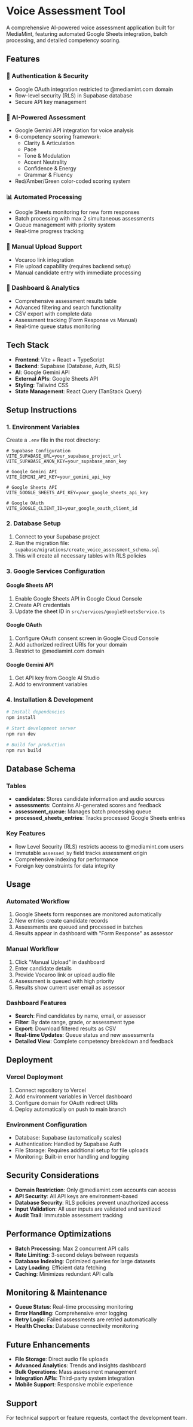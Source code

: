 # Voice Assessment Tool

A comprehensive AI-powered voice assessment application built for MediaMint, featuring automated Google Sheets integration, batch processing, and detailed competency scoring.

## Features

### 🔐 Authentication & Security
- Google OAuth integration restricted to @mediamint.com domain
- Row-level security (RLS) in Supabase database
- Secure API key management

### 🤖 AI-Powered Assessment
- Google Gemini API integration for voice analysis
- 6-competency scoring framework:
  - Clarity & Articulation
  - Pace
  - Tone & Modulation
  - Accent Neutrality
  - Confidence & Energy
  - Grammar & Fluency
- Red/Amber/Green color-coded scoring system

### 📊 Automated Processing
- Google Sheets monitoring for new form responses
- Batch processing with max 2 simultaneous assessments
- Queue management with priority system
- Real-time progress tracking

### 📁 Manual Upload Support
- Vocaroo link integration
- File upload capability (requires backend setup)
- Manual candidate entry with immediate processing

### 🎯 Dashboard & Analytics
- Comprehensive assessment results table
- Advanced filtering and search functionality
- CSV export with complete data
- Assessment tracking (Form Response vs Manual)
- Real-time queue status monitoring

## Tech Stack

- **Frontend**: Vite + React + TypeScript
- **Backend**: Supabase (Database, Auth, RLS)
- **AI**: Google Gemini API
- **External APIs**: Google Sheets API
- **Styling**: Tailwind CSS
- **State Management**: React Query (TanStack Query)

## Setup Instructions

### 1. Environment Variables

Create a `.env` file in the root directory:

```env
# Supabase Configuration
VITE_SUPABASE_URL=your_supabase_project_url
VITE_SUPABASE_ANON_KEY=your_supabase_anon_key

# Google Gemini API
VITE_GEMINI_API_KEY=your_gemini_api_key

# Google Sheets API
VITE_GOOGLE_SHEETS_API_KEY=your_google_sheets_api_key

# Google OAuth
VITE_GOOGLE_CLIENT_ID=your_google_oauth_client_id
```

### 2. Database Setup

1. Connect to your Supabase project
2. Run the migration file: `supabase/migrations/create_voice_assessment_schema.sql`
3. This will create all necessary tables with RLS policies

### 3. Google Services Configuration

#### Google Sheets API
1. Enable Google Sheets API in Google Cloud Console
2. Create API credentials
3. Update the sheet ID in `src/services/googleSheetsService.ts`

#### Google OAuth
1. Configure OAuth consent screen in Google Cloud Console
2. Add authorized redirect URIs for your domain
3. Restrict to @mediamint.com domain

#### Google Gemini API
1. Get API key from Google AI Studio
2. Add to environment variables

### 4. Installation & Development

```bash
# Install dependencies
npm install

# Start development server
npm run dev

# Build for production
npm run build
```

## Database Schema

### Tables
- **candidates**: Stores candidate information and audio sources
- **assessments**: Contains AI-generated scores and feedback
- **assessment_queue**: Manages batch processing queue
- **processed_sheets_entries**: Tracks processed Google Sheets entries

### Key Features
- Row Level Security (RLS) restricts access to @mediamint.com users
- Immutable `assessed_by` field tracks assessment origin
- Comprehensive indexing for performance
- Foreign key constraints for data integrity

## Usage

### Automated Workflow
1. Google Sheets form responses are monitored automatically
2. New entries create candidate records
3. Assessments are queued and processed in batches
4. Results appear in dashboard with "Form Response" as assessor

### Manual Workflow
1. Click "Manual Upload" in dashboard
2. Enter candidate details
3. Provide Vocaroo link or upload audio file
4. Assessment is queued with high priority
5. Results show current user email as assessor

### Dashboard Features
- **Search**: Find candidates by name, email, or assessor
- **Filter**: By date range, grade, or assessment type
- **Export**: Download filtered results as CSV
- **Real-time Updates**: Queue status and new assessments
- **Detailed View**: Complete competency breakdown and feedback

## Deployment

### Vercel Deployment
1. Connect repository to Vercel
2. Add environment variables in Vercel dashboard
3. Configure domain for OAuth redirect URIs
4. Deploy automatically on push to main branch

### Environment Configuration
- Database: Supabase (automatically scales)
- Authentication: Handled by Supabase Auth
- File Storage: Requires additional setup for file uploads
- Monitoring: Built-in error handling and logging

## Security Considerations

- **Domain Restriction**: Only @mediamint.com accounts can access
- **API Security**: All API keys are environment-based
- **Database Security**: RLS policies prevent unauthorized access
- **Input Validation**: All user inputs are validated and sanitized
- **Audit Trail**: Immutable assessment tracking

## Performance Optimizations

- **Batch Processing**: Max 2 concurrent API calls
- **Rate Limiting**: 3-second delays between requests
- **Database Indexing**: Optimized queries for large datasets
- **Lazy Loading**: Efficient data fetching
- **Caching**: Minimizes redundant API calls

## Monitoring & Maintenance

- **Queue Status**: Real-time processing monitoring
- **Error Handling**: Comprehensive error logging
- **Retry Logic**: Failed assessments are retried automatically
- **Health Checks**: Database connectivity monitoring

## Future Enhancements

- **File Storage**: Direct audio file uploads
- **Advanced Analytics**: Trends and insights dashboard
- **Bulk Operations**: Mass assessment management
- **Integration APIs**: Third-party system integration
- **Mobile Support**: Responsive mobile experience

## Support

For technical support or feature requests, contact the development team.